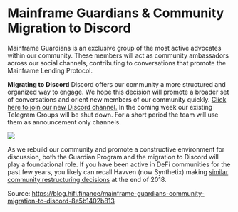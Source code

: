 
# Mainframe Guardians & Community Migration to Discord



Mainframe Guardians is an exclusive group of the most active advocates within our community. These members will act as community ambassadors across our social channels, contributing to conversations that promote the Mainframe Lending Protocol.

**Migrating to Discord**
Discord offers our community a more structured and organized way to engage. We hope this decision will promote a broader set of conversations and orient new members of our community quickly. [Click here to join our new Discord channel.](https://discord.gg/mhtSRz6) In the coming week our existing Telegram Groups will be shut down. For a short period the team will use them as announcement only channels.

![](../images/2020-06-22_mainframe-guardians-community-migration-to-discord/1_xB5GOkDCSTb4cNCcP402fg.png)

As we rebuild our community and promote a constructive environment for discussion, both the Guardian Program and the migration to Discord will play a foundational role. If you have been active in DeFi communities for the past few years, you likely can recall Havven (now Synthetix) making [similar community restructuring decisions](https://blog.synthetix.io/announcement-havven-guardians-ambassador-program-online-channel-migration/) at the end of 2018.


Source: https://blog.hifi.finance/mainframe-guardians-community-migration-to-discord-8e5b1402b813
